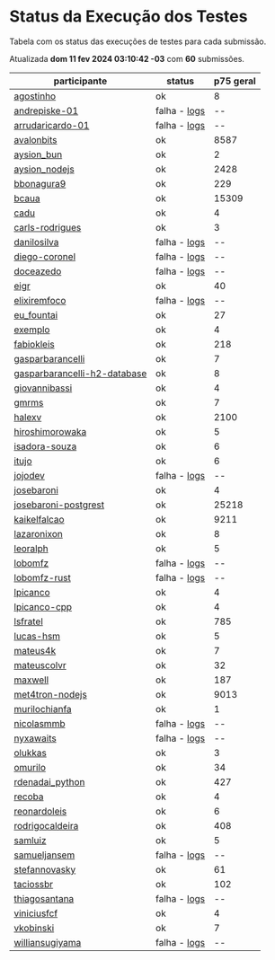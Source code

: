 # Status da Execução dos Testes
Tabela com os status das execuções de testes para cada submissão.

Atualizada **dom 11 fev 2024 03:10:42 -03** com **60** submissões.
 
| participante | status | p75 geral |
| --           | --     | --        |
| [agostinho](./participantes/agostinho) | ok | 8 |
| [andrepiske-01](./participantes/andrepiske-01) | falha - [logs](./participantes/andrepiske-01/docker-compose.logs) | -- |
| [arrudaricardo-01](./participantes/arrudaricardo-01) | falha - [logs](./participantes/arrudaricardo-01/docker-compose.logs) | -- |
| [avalonbits](./participantes/avalonbits) | ok | 8587 |
| [aysion_bun](./participantes/aysion_bun) | ok | 2 |
| [aysion_nodejs](./participantes/aysion_nodejs) | ok | 2428 |
| [bbonagura9](./participantes/bbonagura9) | ok | 229 |
| [bcaua](./participantes/bcaua) | ok | 15309 |
| [cadu](./participantes/cadu) | ok | 4 |
| [carls-rodrigues](./participantes/carls-rodrigues) | ok | 3 |
| [danilosilva](./participantes/danilosilva) | falha - [logs](./participantes/danilosilva/docker-compose.logs) | -- |
| [diego-coronel](./participantes/diego-coronel) | falha - [logs](./participantes/diego-coronel/docker-compose.logs) | -- |
| [doceazedo](./participantes/doceazedo) | falha - [logs](./participantes/doceazedo/docker-compose.logs) | -- |
| [eigr](./participantes/eigr) | ok | 40 |
| [elixiremfoco](./participantes/elixiremfoco) | falha - [logs](./participantes/elixiremfoco/docker-compose.logs) | -- |
| [eu_fountai](./participantes/eu_fountai) | ok | 27 |
| [exemplo](./participantes/exemplo) | ok | 4 |
| [fabiokleis](./participantes/fabiokleis) | ok | 218 |
| [gasparbarancelli](./participantes/gasparbarancelli) | ok | 7 |
| [gasparbarancelli-h2-database](./participantes/gasparbarancelli-h2-database) | ok | 8 |
| [giovannibassi](./participantes/giovannibassi) | ok | 4 |
| [gmrms](./participantes/gmrms) | ok | 7 |
| [halexv](./participantes/halexv) | ok | 2100 |
| [hiroshimorowaka](./participantes/hiroshimorowaka) | ok | 5 |
| [isadora-souza](./participantes/isadora-souza) | ok | 6 |
| [itujo](./participantes/itujo) | ok | 6 |
| [jojodev](./participantes/jojodev) | falha - [logs](./participantes/jojodev/docker-compose.logs) | -- |
| [josebaroni](./participantes/josebaroni) | ok | 4 |
| [josebaroni-postgrest](./participantes/josebaroni-postgrest) | ok | 25218 |
| [kaikelfalcao](./participantes/kaikelfalcao) | ok | 9211 |
| [lazaronixon](./participantes/lazaronixon) | ok | 8 |
| [leoralph](./participantes/leoralph) | ok | 5 |
| [lobomfz](./participantes/lobomfz) | falha - [logs](./participantes/lobomfz/docker-compose.logs) | -- |
| [lobomfz-rust](./participantes/lobomfz-rust) | falha - [logs](./participantes/lobomfz-rust/docker-compose.logs) | -- |
| [lpicanco](./participantes/lpicanco) | ok | 4 |
| [lpicanco-cpp](./participantes/lpicanco-cpp) | ok | 4 |
| [lsfratel](./participantes/lsfratel) | ok | 785 |
| [lucas-hsm](./participantes/lucas-hsm) | ok | 5 |
| [mateus4k](./participantes/mateus4k) | ok | 7 |
| [mateuscolvr](./participantes/mateuscolvr) | ok | 32 |
| [maxwell](./participantes/maxwell) | ok | 187 |
| [met4tron-nodejs](./participantes/met4tron-nodejs) | ok | 9013 |
| [murilochianfa](./participantes/murilochianfa) | ok | 1 |
| [nicolasmmb](./participantes/nicolasmmb) | falha - [logs](./participantes/nicolasmmb/docker-compose.logs) | -- |
| [nyxawaits](./participantes/nyxawaits) | falha - [logs](./participantes/nyxawaits/docker-compose.logs) | -- |
| [olukkas](./participantes/olukkas) | ok | 3 |
| [omurilo](./participantes/omurilo) | ok | 34 |
| [rdenadai_python](./participantes/rdenadai_python) | ok | 427 |
| [recoba](./participantes/recoba) | ok | 4 |
| [reonardoleis](./participantes/reonardoleis) | ok | 6 |
| [rodrigocaldeira](./participantes/rodrigocaldeira) | ok | 408 |
| [samluiz](./participantes/samluiz) | ok | 5 |
| [samueljansem](./participantes/samueljansem) | falha - [logs](./participantes/samueljansem/docker-compose.logs) | -- |
| [stefannovasky](./participantes/stefannovasky) | ok | 61 |
| [taciossbr](./participantes/taciossbr) | ok | 102 |
| [thiagosantana](./participantes/thiagosantana) | falha - [logs](./participantes/thiagosantana/docker-compose.logs) | -- |
| [viniciusfcf](./participantes/viniciusfcf) | ok | 4 |
| [vkobinski](./participantes/vkobinski) | ok | 7 |
| [williansugiyama](./participantes/williansugiyama) | falha - [logs](./participantes/williansugiyama/docker-compose.logs) | -- |
